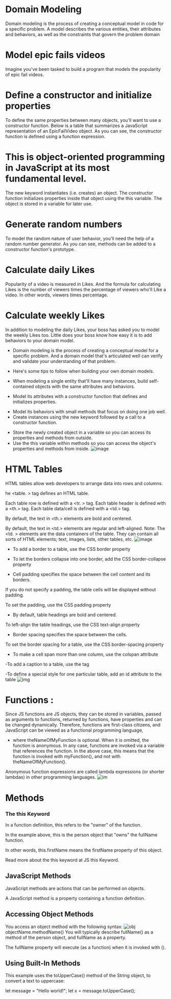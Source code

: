 # Domain Modeling

Domain modeling is the process of creating a conceptual model in code for a specific problem. A model describes the various entities, their attributes and behaviors, as well as the constraints that govern the problem domain

# Model epic fails videos
Imagine you've been tasked to build a program that models the popularity of epic fail videos. 

# Define a constructor and initialize properties
To define the same properties between many objects, you'll want to use a constructor function. Below is a table that summarizes a JavaScript representation of an EpicFailVideo object.
As you can see, the constructor function is defined using a function expression. 

# This is object-oriented programming in JavaScript at its most fundamental level.

The new keyword instantiates (i.e. creates) an object.
The constructor function initializes properties inside that object using the this variable.
The object is stored in a variable for later use.

# Generate random numbers
To model the random nature of user behavior, you'll need the help of a random number generator.
As you can see, methods can be added to a constructor function's prototype.
# Calculate daily Likes
Popularity of a video is measured in Likes. And the formula for calculating Likes is the number of viewers times the percentage of viewers who'll Like a video. In other words, viewers times percentage.

# Calculate weekly Likes
In addition to modeling the daily Likes, your boss has asked you to model the weekly Likes too. Little does your boss know how easy it is to add behaviors to your domain model.


- Domain modeling is the process of creating a conceptual model for a specific problem. And a domain model that's articulated well can verify and validate your understanding of that problem.

- Here's some tips to follow when building your own domain models.

- When modeling a single entity that'll have many instances, build self-contained objects with the same attributes and behaviors.
- Model its attributes with a constructor function that defines and initializes properties.
* Model its behaviors with small methods that focus on doing one job well.
* Create instances using the new keyword followed by a call to a constructor function.
- Store the newly created object in a variable so you can access its properties and methods from outside.
- Use the this variable within methods so you can access the object's properties and methods from inside.
![image](https://homepages.fhv.at/thjo/lecturenotes/sysan/figures/domain/domain_umlclassdiagram.png)

# HTML Tables
HTML tables allow web developers to arrange data into rows and columns.

he <table. > tag defines an HTML table.

Each table row is defined with a <tr. > tag. Each table header is defined with a <th.> tag. Each table data/cell is defined with a <td.> tag.

By default, the text in <th.> elements are bold and centered.

By default, the text in <td.> elements are regular and left-aligned.
Note: The <td. > elements are the data containers of the table.
They can contain all sorts of HTML elements; text, images, lists, other tables, etc.
![image](https://d3i71xaburhd42.cloudfront.net/8ffcad9346c4978a211566fde6807d6fb4bfa5ed/13-Table7-1.png)
- To add a border to a table, use the CSS border property

- To let the borders collapse into one border, add the CSS border-collapse property

- Cell padding specifies the space between the cell content and its borders.

If you do not specify a padding, the table cells will be displayed without padding.

To set the padding, use the CSS padding property

- By default, table headings are bold and centered.

To left-align the table headings, use the CSS text-align property

- Border spacing specifies the space between the cells.

To set the border spacing for a table, use the CSS border-spacing property

- To make a cell span more than one column, use the colspan attribute

-To add a caption to a table, use the <caption> tag

 -To define a special style for one particular table, add an id attribute to the table
![img](https://upload.wikimedia.org/wikipedia/commons/f/ff/Tabel_rapport_reisuitgaven.png)

# Functions :
Since JS functions are JS objects, they can be stored in variables, passed as arguments to functions, returned by functions, have properties and can be changed dynamically. Therefore, functions are first-class citizens, and JavaScript can be viewed as a functional programming language,

- where theNameOfMyFunction is optional. When it is omitted, the function is anonymous. In any case, functions are invoked via a variable that references the function. In the above case, this means that the function is invoked with myFunction(), and not with theNameOfMyFunction().

Anonymous function expressions are called lambda expressions (or shorter lambdas) in other programming languages.
![im](https://data-flair.training/blogs/wp-content/uploads/sites/2/2018/02/Python-Functions-vs-Methods-01.jpg)


# Methods

### The this Keyword
In a function definition, this refers to the "owner" of the function.

In the example above, this is the person object that "owns" the fullName function.

In other words, this.firstName means the firstName property of this object.

Read more about the this keyword at JS this Keyword.

## JavaScript Methods
JavaScript methods are actions that can be performed on objects.

A JavaScript method is a property containing a function definition.

## Accessing Object Methods
You access an object method with the following syntax:
![obj](https://miro.medium.com/max/1200/1*0ttFuc9a8RMCQxCbrNeMNg.png)
objectName.methodName()
You will typically describe fullName() as a method of the person object, and fullName as a property.

The fullName property will execute (as a function) when it is invoked with ().

## Using Built-In Methods
This example uses the toUpperCase() method of the String object, to convert a text to uppercase:

let message = "Hello world!";
let x = message.toUpperCase();